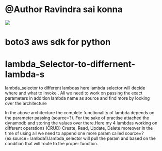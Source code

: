 # @Author Ravindra sai konna

<html>
<img src="https://rockymore.s3.ap-south-1.amazonaws.com/dynamodb_lambda.jpg ">
</html>

# boto3 aws sdk for python

# lambda_Selector-to-differnent-lambda-s

lambda_selector to different lambdas here lambda selector will decide where and what to invoke . All we need to work on passing the exact parameters in addition lambda name as source and find more by looking over the architecture

In the above architecture the complete functionality of lambda depends on the parameter passing (source=?). For the sake of practise attached the dynamodb and storing the values over there.Here my 4 lambdas working on different operations (CRUD) Create, Read, Update, Delete moreover in the time of using all we need to append one more param called source=? (ex:source= lambda1).lambda_selector will pull the param and based on the condition that will route to the proper function.
